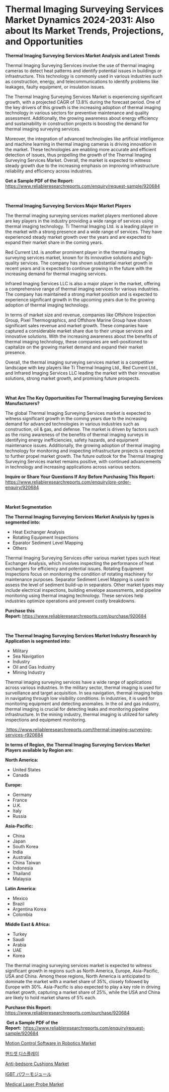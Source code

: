 <p><h1>Thermal Imaging Surveying Services Market Dynamics 2024-2031: Also about Its Market Trends, Projections, and Opportunities</h1></p><p><strong>Thermal Imaging Surveying Services Market Analysis and Latest Trends</strong></p>
<p><p>Thermal Imaging Surveying Services involve the use of thermal imaging cameras to detect heat patterns and identify potential issues in buildings or infrastructure. This technology is commonly used in various industries such as construction, energy, and telecommunications to identify problems like leakages, faulty equipment, or insulation issues.</p><p>The Thermal Imaging Surveying Services Market is experiencing significant growth, with a projected CAGR of 13.8% during the forecast period. One of the key drivers of this growth is the increasing adoption of thermal imaging technology in various sectors for preventive maintenance and quality assessment. Additionally, the growing awareness about energy efficiency and sustainability in construction projects is boosting the demand for thermal imaging surveying services.</p><p>Moreover, the integration of advanced technologies like artificial intelligence and machine learning in thermal imaging cameras is driving innovation in the market. These technologies are enabling more accurate and efficient detection of issues, thus propelling the growth of the Thermal Imaging Surveying Services Market. Overall, the market is expected to witness steady growth due to the increasing emphasis on improving infrastructure reliability and efficiency across industries.</p></p>
<p><strong>Get a Sample PDF of the Report:&nbsp;</strong> <a href="https://www.reliableresearchreports.com/enquiry/request-sample/920684">https://www.reliableresearchreports.com/enquiry/request-sample/920684</a></p>
<p>&nbsp;</p>
<p><strong>Thermal Imaging Surveying Services Major Market Players</strong></p>
<p><p>The thermal imaging surveying services market players mentioned above are key players in the industry providing a wide range of services using thermal imaging technology. Ti Thermal Imaging Ltd. is a leading player in the market with a strong presence and a wide range of services. They have experienced steady market growth over the years and are expected to expand their market share in the coming years.</p><p>Red Current Ltd. is another prominent player in the thermal imaging surveying services market, known for its innovative solutions and high-quality services. The company has shown substantial market growth in recent years and is expected to continue growing in the future with the increasing demand for thermal imaging services.</p><p>Infrared Imaging Services LLC is also a major player in the market, offering a comprehensive range of thermal imaging services for various industries. The company has maintained a strong market position and is expected to experience significant growth in the upcoming years due to the growing adoption of thermal imaging technology.</p><p>In terms of market size and revenue, companies like Offshore Inspection Group, Pixel Thermographics, and Offshore Marine Group have shown significant sales revenue and market growth. These companies have captured a considerable market share due to their unique services and innovative solutions. With the increasing awareness about the benefits of thermal imaging technology, these companies are well-positioned to capitalize on the growing market demand and expand their market presence.</p><p>Overall, the thermal imaging surveying services market is a competitive landscape with key players like Ti Thermal Imaging Ltd., Red Current Ltd., and Infrared Imaging Services LLC leading the market with their innovative solutions, strong market growth, and promising future prospects.</p></p>
<p>&nbsp;</p>
<p><strong>What Are The Key Opportunities For Thermal Imaging Surveying Services Manufacturers?</strong></p>
<p><p>The global Thermal Imaging Surveying Services market is expected to witness significant growth in the coming years due to the increasing demand for advanced technologies in various industries such as construction, oil & gas, and defense. The market is driven by factors such as the rising awareness of the benefits of thermal imaging surveys in identifying energy inefficiencies, safety hazards, and equipment maintenance issues. Additionally, the growing adoption of thermal imaging technology for monitoring and inspecting infrastructure projects is expected to further propel market growth. The future outlook for the Thermal Imaging Surveying Services market remains positive, with continued advancements in technology and increasing applications across various sectors.</p></p>
<p><strong>Inquire or Share Your Questions If Any Before Purchasing This Report:</strong> <a href="https://www.reliableresearchreports.com/enquiry/pre-order-enquiry/920684">https://www.reliableresearchreports.com/enquiry/pre-order-enquiry/920684</a></p>
<p>&nbsp;</p>
<p><strong>Market Segmentation</strong></p>
<p><strong>The Thermal Imaging Surveying Services Market Analysis by types is segmented into:</strong></p>
<p><ul><li>Heat Exchanger Analysis</li><li>Rotating Equipment Inspections</li><li>Eparator Sediment Level Mapping</li><li>Others</li></ul></p>
<p><p>Thermal Imaging Surveying Services offer various market types such Heat Exchanger Analysis, which involves inspecting the performance of heat exchangers for efficiency and potential issues. Rotating Equipment Inspections focus on monitoring the condition of rotating machinery for maintenance purposes. Separator Sediment Level Mapping is used to assess the level of sediment build-up in separators. Other market types may include electrical inspections, building envelope assessments, and pipeline monitoring using thermal imaging technology. These services help industries optimize operations and prevent costly breakdowns.</p></p>
<p><strong>Purchase this Report:&nbsp;</strong><a href="https://www.reliableresearchreports.com/purchase/920684">https://www.reliableresearchreports.com/purchase/920684</a></p>
<p>&nbsp;</p>
<p><strong>The Thermal Imaging Surveying Services Market Industry Research by Application is segmented into:</strong></p>
<p><ul><li>Military</li><li>Sea Navigation</li><li>Industry</li><li>Oil and Gas Industry</li><li>Mining Industry</li></ul></p>
<p><p>Thermal imaging surveying services have a wide range of applications across various industries. In the military sector, thermal imaging is used for surveillance and target acquisition. In sea navigation, thermal imaging helps in navigating through low visibility conditions. In industries, it is used for monitoring equipment and detecting anomalies. In the oil and gas industry, thermal imaging is crucial for detecting leaks and monitoring pipeline infrastructure. In the mining industry, thermal imaging is utilized for safety inspections and equipment monitoring.</p></p>
<p><a href="https://www.reliableresearchreports.com/thermal-imaging-surveying-services-r920684">&nbsp;https://www.reliableresearchreports.com/thermal-imaging-surveying-services-r920684</a></p>
<p><strong>In terms of Region, the Thermal Imaging Surveying Services Market Players available by Region are:</strong></p>
<p>
    <p> <strong> North America: </strong>
        <ul>
            <li>United States</li>
            <li>Canada</li>
        </ul>
        </p> 
    <p> <strong> Europe: </strong>
        <ul>
            <li>Germany</li>
            <li>France</li>
            <li>U.K.</li>
            <li>Italy</li>
            <li>Russia</li>
        </ul>
        </p> 
    <p> <strong> Asia-Pacific: </strong>
        <ul>
            <li>China</li>
            <li>Japan</li>
            <li>South Korea</li>
            <li>India</li>
            <li>Australia</li>
            <li>China Taiwan</li>
            <li>Indonesia</li>
            <li>Thailand</li>
            <li>Malaysia</li>
        </ul>
        </p> 
    <p> <strong> Latin America: </strong>
        <ul>
            <li>Mexico</li>
            <li>Brazil</li>
            <li>Argentina Korea</li>
            <li>Colombia</li>
        </ul>
        </p> 
    <p> <strong> Middle East & Africa: </strong>
        <ul>
            <li>Turkey</li>
            <li>Saudi</li>
            <li>Arabia</li>
            <li>UAE</li>
            <li>Korea</li>
        </ul>
    </p>
    </p>
<p><p>The thermal imaging surveying services market is expected to witness significant growth in regions such as North America, Europe, Asia-Pacific, USA and China. Among these regions, North America is anticipated to dominate the market with a market share of 35%, closely followed by Europe with 30%. Asia-Pacific is also expected to play a key role in driving market growth, capturing a market share of 25%, while the USA and China are likely to hold market shares of 5% each.</p></p>
<p><strong>Purchase this Report: </strong><a href="https://www.reliableresearchreports.com/purchase/920684">https://www.reliableresearchreports.com/purchase/920684</a></p>
<p>&nbsp;<strong>Get a Sample PDF of the Report:&nbsp;&nbsp;</strong><a href="https://www.reliableresearchreports.com/enquiry/request-sample/920684">https://www.reliableresearchreports.com/enquiry/request-sample/920684</a></p>
<p><strong></strong></p>
<p><p><a href="https://github.com/timeliteaut/Market-Research-Report-List-2/blob/main/motion-control-software-in-robotics-market.md">Motion Control Software in Robotics Market</a></p><p><a href="https://medium.com/@constantinvon/%ED%95%B8%EB%93%9C%EC%85%8B-%EB%94%94%EC%8A%A4%ED%94%8C%EB%A0%88%EC%9D%B4-%EC%8B%9C%EC%9E%A5-%EC%8B%9C%EC%9E%A5-cagr-%EC%8B%9C%EC%9E%A5-%EB%8F%99%ED%96%A5-%EB%B0%8F-%EC%84%B1%EC%9E%A5-%EC%A0%84%EB%9E%B5%EC%97%90-%EB%8C%80%ED%95%9C-%ED%86%B5%EC%B0%B0%EB%A0%A5-102d9f4250cb">핸드셋 디스플레이</a></p><p><a href="https://www.linkedin.com/pulse/anti-bedsore-cushions-market-analysis-sze-forecasted-apiqf">Anti-bedsore Cushions Market</a></p><p><a href="https://medium.com/@rodhoppe07/igbt%E3%83%91%E3%83%AF%E3%83%BC%E3%83%A2%E3%82%B8%E3%83%A5%E3%83%BC%E3%83%AB%E5%B8%82%E5%A0%B4%E3%81%AE%E3%83%88%E3%83%AC%E3%83%B3%E3%83%89%E3%81%A8%E5%B8%82%E5%A0%B4%E5%88%86%E6%9E%90%E3%81%AF-2024%E5%B9%B4%E3%81%8B%E3%82%892031%E5%B9%B4%E3%81%BE%E3%81%A7%E3%81%AE%E6%9C%9F%E9%96%93%E3%81%AB%E4%BA%88%E6%B8%AC%E3%81%95%E3%82%8C%E3%81%A6%E3%81%84%E3%81%BE%E3%81%99-94a466f7920c">IGBT パワーモジュール</a></p><p><a href="https://www.linkedin.com/pulse/medical-laser-probe-market-share-evolution-growth-trends-2024-wf53f?trackingId=h7H358uiNBT0e%2BWF6ducHA%3D%3D">Medical Laser Probe Market</a></p></p>